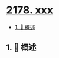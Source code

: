 # [2178. xxx](https://github.com/Tdahuyou/TNotes.leetcode/tree/main/notes/2178.%20xxx)

<!-- region:toc -->

- [1. 📝 概述](#1--概述)

<!-- endregion:toc -->

## 1. 📝 概述
